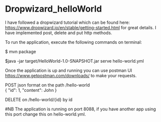 # Dropwizard_helloWorld
I have followed a dropwizard tutorial which can be found here: https://www.dropwizard.io/en/stable/getting-started.html for great details. I have implemented post, delete and put http methods. 

To run the application, execute the following commands on terminal:
  
$ mvn package   
 
$java -jar target/HelloWorld-1.0-SNAPSHOT.jar serve hello-world.yml  


Once the application is up and running you can use postman UI https://www.getpostman.com/downloads/ to make your requests.   


POST json format on the path /hello-world   
{ "id": 1,
  "content": John
}       

DELETE  on  /hello-world/{id} by id     


#NB 
The application is running on port 8088, if you have another app using this port change this on hello-world.yml.
